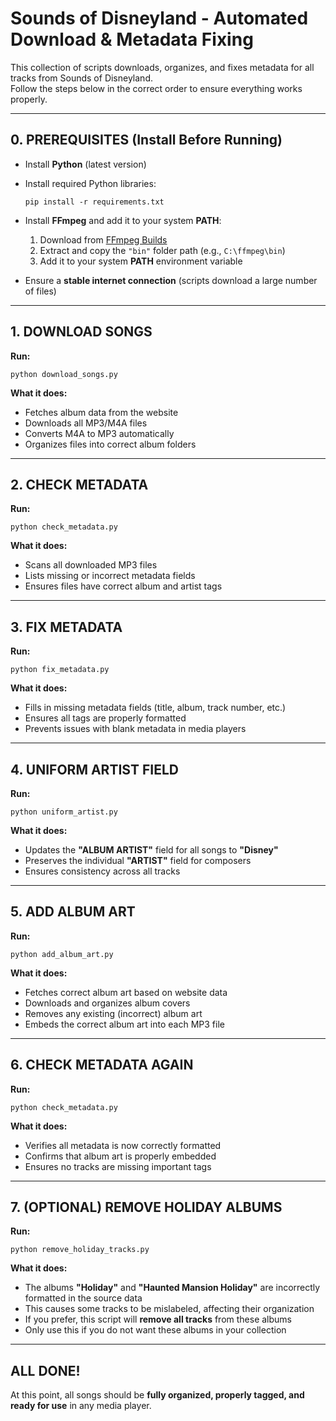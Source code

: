 # Sounds of Disneyland - Automated Download & Metadata Fixing

This collection of scripts downloads, organizes, and fixes metadata for all tracks from Sounds of Disneyland.  
Follow the steps below in the correct order to ensure everything works properly.

---

## 0. PREREQUISITES (Install Before Running)
- Install **Python** (latest version)
- Install required Python libraries:  
  ```
  pip install -r requirements.txt
  ```
- Install **FFmpeg** and add it to your system **PATH**:  
  1. Download from [FFmpeg Builds](https://www.gyan.dev/ffmpeg/builds/)
  2. Extract and copy the `"bin"` folder path (e.g., `C:\ffmpeg\bin`)
  3. Add it to your system **PATH** environment variable  

- Ensure a **stable internet connection** (scripts download a large number of files)

---

## 1. DOWNLOAD SONGS
**Run:**  
```
python download_songs.py
```
**What it does:**  
- Fetches album data from the website  
- Downloads all MP3/M4A files  
- Converts M4A to MP3 automatically  
- Organizes files into correct album folders  

---

## 2. CHECK METADATA
**Run:**  
```
python check_metadata.py
```
**What it does:**  
- Scans all downloaded MP3 files  
- Lists missing or incorrect metadata fields  
- Ensures files have correct album and artist tags  

---

## 3. FIX METADATA
**Run:**  
```
python fix_metadata.py
```
**What it does:**  
- Fills in missing metadata fields (title, album, track number, etc.)  
- Ensures all tags are properly formatted  
- Prevents issues with blank metadata in media players  

---

## 4. UNIFORM ARTIST FIELD
**Run:**  
```
python uniform_artist.py
```
**What it does:**  
- Updates the **"ALBUM ARTIST"** field for all songs to **"Disney"**  
- Preserves the individual **"ARTIST"** field for composers  
- Ensures consistency across all tracks  

---

## 5. ADD ALBUM ART
**Run:**  
```
python add_album_art.py
```
**What it does:**  
- Fetches correct album art based on website data  
- Downloads and organizes album covers  
- Removes any existing (incorrect) album art  
- Embeds the correct album art into each MP3 file  

---

## 6. CHECK METADATA AGAIN
**Run:**  
```
python check_metadata.py
```
**What it does:**  
- Verifies all metadata is now correctly formatted  
- Confirms that album art is properly embedded  
- Ensures no tracks are missing important tags  

---

## 7. (OPTIONAL) REMOVE HOLIDAY ALBUMS
**Run:**  
```
python remove_holiday_tracks.py
```
**What it does:**  
- The albums **"Holiday"** and **"Haunted Mansion Holiday"** are incorrectly formatted in the source data  
- This causes some tracks to be mislabeled, affecting their organization  
- If you prefer, this script will **remove all tracks** from these albums  
- Only use this if you do not want these albums in your collection  

---

## ALL DONE!  
At this point, all songs should be **fully organized, properly tagged, and ready for use** in any media player.
